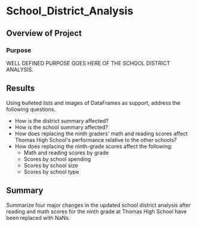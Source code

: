 # School_District_Analysis

## Overview of Project
### Purpose
WELL DEFINED PURPOSE GOES HERE OF THE SCHOOL DISTRICT ANALYSIS.

## Results
Using bulleted lists and images of DataFrames as support, address the following questions.

* How is the district summary affected?
* How is the school summary affected?
* How does replacing the ninth graders' math and reading scores affect Thomas High School's performance relative to the other schools?
* How does replacing the ninth-grade scores affect the following:
  * Math and reading scores by grade
  * Scores by school spending
  * Scores by school size
  * Scores by school type

## Summary
Summarize four major changes in the updated school district analysis after reading and math scores for the ninth grade at Thomas High School have been replaced with NaNs.
